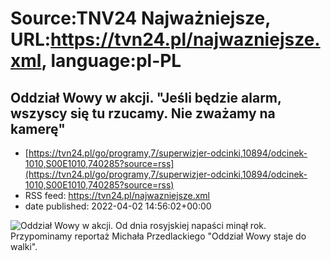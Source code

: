 # Source:TNV24 Najważniejsze, URL:https://tvn24.pl/najwazniejsze.xml, language:pl-PL

## Oddział Wowy w akcji. "Jeśli będzie alarm, wszyscy się tu rzucamy. Nie zważamy na kamerę"
 - [https://tvn24.pl/go/programy,7/superwizjer-odcinki,10894/odcinek-1010,S00E1010,740285?source=rss](https://tvn24.pl/go/programy,7/superwizjer-odcinki,10894/odcinek-1010,S00E1010,740285?source=rss)
 - RSS feed: https://tvn24.pl/najwazniejsze.xml
 - date published: 2022-04-02 14:56:02+00:00

<img alt="Oddział Wowy w akcji. " src="https://tvn24.pl/najnowsze/cdn-zdjecie-ariyi5-oddzial-wowy-staje-do-walki-6778153/alternates/LANDSCAPE_1280" />
    Od dnia rosyjskiej napaści minął rok. Przypominamy reportaż Michała Przedlackiego "Oddział Wowy staje do walki".

